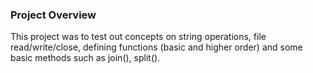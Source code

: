 ### Project Overview

 This project was to test out concepts on string operations, file read/write/close, defining functions (basic and higher order) and some basic methods such as join(), split().


